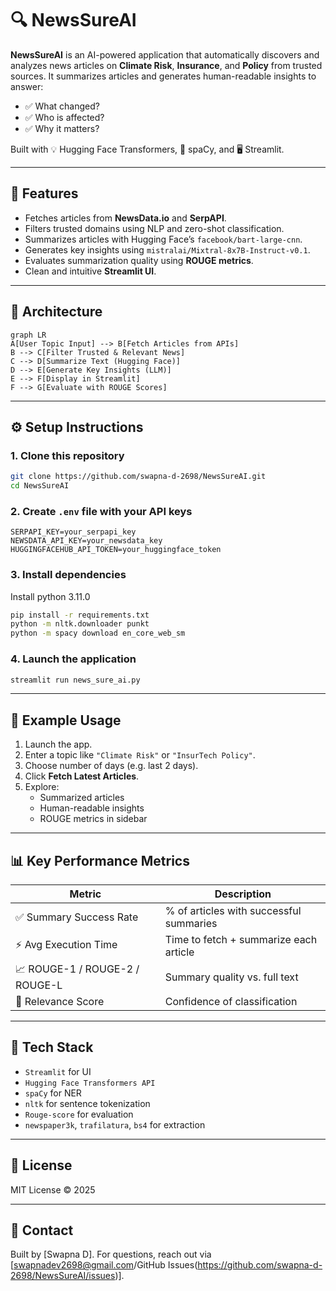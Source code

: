 
# 🔍 NewsSureAI

**NewsSureAI** is an AI-powered application that automatically discovers and analyzes news articles on **Climate Risk**, **Insurance**, and **Policy** from trusted sources. It summarizes articles and generates human-readable insights to answer:
- ✅ What changed?
- ✅ Who is affected?
- ✅ Why it matters?

Built with 💡 Hugging Face Transformers, 🧠 spaCy, and 🖥️ Streamlit.

---

## 🚀 Features

- Fetches articles from **NewsData.io** and **SerpAPI**.
- Filters trusted domains using NLP and zero-shot classification.
- Summarizes articles with Hugging Face’s `facebook/bart-large-cnn`.
- Generates key insights using `mistralai/Mixtral-8x7B-Instruct-v0.1`.
- Evaluates summarization quality using **ROUGE metrics**.
- Clean and intuitive **Streamlit UI**.

---

## 🧠 Architecture
```mermaid
graph LR
A[User Topic Input] --> B[Fetch Articles from APIs]
B --> C[Filter Trusted & Relevant News]
C --> D[Summarize Text (Hugging Face)]
D --> E[Generate Key Insights (LLM)]
E --> F[Display in Streamlit]
F --> G[Evaluate with ROUGE Scores]
```
---

## ⚙️ Setup Instructions

### 1. Clone this repository

```bash
git clone https://github.com/swapna-d-2698/NewsSureAI.git
cd NewsSureAI
```

### 2. Create `.env` file with your API keys

```dotenv
SERPAPI_KEY=your_serpapi_key
NEWSDATA_API_KEY=your_newsdata_key
HUGGINGFACEHUB_API_TOKEN=your_huggingface_token
```

### 3. Install dependencies

Install python 3.11.0

```bash
pip install -r requirements.txt
python -m nltk.downloader punkt
python -m spacy download en_core_web_sm
```

### 4. Launch the application

```bash
streamlit run news_sure_ai.py
```

---

## 🧪 Example Usage

1. Launch the app.
2. Enter a topic like `"Climate Risk"` or `"InsurTech Policy"`.
3. Choose number of days (e.g. last 2 days).
4. Click **Fetch Latest Articles**.
5. Explore:
   - Summarized articles
   - Human-readable insights
   - ROUGE metrics in sidebar

---

## 📊 Key Performance Metrics

| Metric | Description |
|--------|-------------|
| ✅ Summary Success Rate | % of articles with successful summaries |
| ⚡ Avg Execution Time | Time to fetch + summarize each article |
| 📈 ROUGE-1 / ROUGE-2 / ROUGE-L | Summary quality vs. full text |
| 🎯 Relevance Score | Confidence of classification |

---

## 📎 Tech Stack

- `Streamlit` for UI
- `Hugging Face Transformers API`
- `spaCy` for NER
- `nltk` for sentence tokenization
- `Rouge-score` for evaluation
- `newspaper3k`, `trafilatura`, `bs4` for extraction

---

## 📃 License

MIT License © 2025

---

## 👋 Contact

Built by [Swapna D]. For questions, reach out via [swapnadev2698@gmail.com/GitHub Issues(https://github.com/swapna-d-2698/NewsSureAI/issues)].
